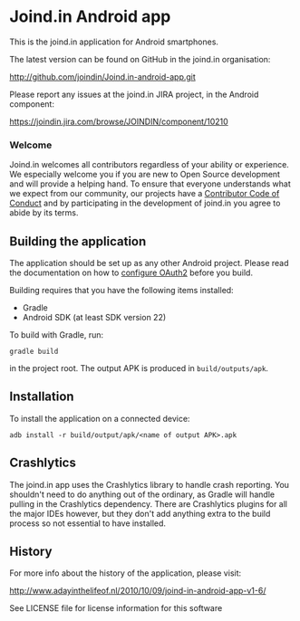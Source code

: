 # Joind.in Android app

This is the joind.in application for Android smartphones.

The latest version can be found on GitHub in the joind.in organisation:

  http://github.com/joindin/Joind.in-android-app.git

Please report any issues at the joind.in JIRA project, in the Android component:

  https://joindin.jira.com/browse/JOINDIN/component/10210

### Welcome

Joind.in welcomes all contributors regardless of your ability or experience. We especially welcome
you if you are new to Open Source development and will provide a helping hand. To ensure that
everyone understands what we expect from our community, our projects have a [Contributor Code of
Conduct](CODE_OF_CONDUCT.md) and by participating in the development of joind.in you agree to abide
by its terms.

## Building the application

The application should be set up as any other Android project.
Please read the documentation on how to [configure OAuth2](/oauth_configuration.md) before you build.

Building requires that you have the following items installed:

* Gradle
* Android SDK (at least SDK version 22)

To build with Gradle, run:

    gradle build

in the project root. The output APK is produced in `build/outputs/apk`.

## Installation

To install the application on a connected device:

    adb install -r build/output/apk/<name of output APK>.apk

## Crashlytics

The joind.in app uses the Crashlytics library to handle crash reporting. You shouldn't
need to do anything out of the ordinary, as Gradle will handle pulling in the Crashlytics
dependency. There are Crashlytics plugins for all the major IDEs however, but they don't
add anything extra to the build process so not essential to have installed.

## History

For more info about the history of the application, please visit:

  http://www.adayinthelifeof.nl/2010/10/09/joind-in-android-app-v1-6/

See LICENSE file for license information for this software
